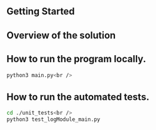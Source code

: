 ## Getting Started

## Overview of the solution


## How to run the program locally.

```bash
python3 main.py<br /> 
```

## How to run the automated tests.

```bash
cd ./unit_tests<br /> 
python3 test_logModule_main.py
```




